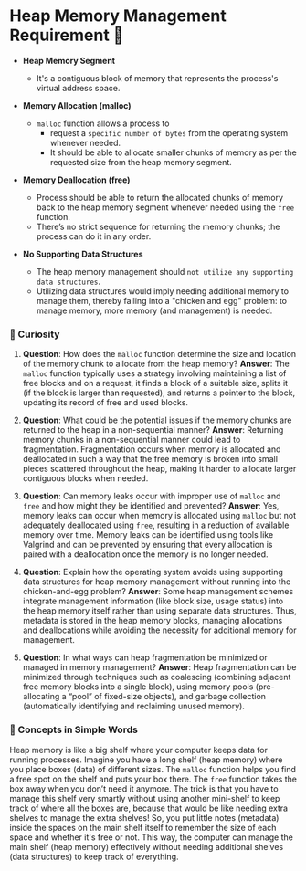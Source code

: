 # Heap Memory Management Requirement 📘

- **Heap Memory Segment**
  - It's a contiguous block of memory that represents the process's virtual address space.
 
- **Memory Allocation (malloc)**
  - `malloc` function allows a process to
    - request a `specific number of bytes` from the operating system whenever needed.
    - It should be able to allocate smaller chunks of memory as per the requested size from the heap memory segment.
- **Memory Deallocation (free)**
  - Process should be able to return the allocated  chunks of memory back to the heap memory segment whenever needed using the `free` function.
  - There’s no strict sequence for returning the memory chunks; the process can do it in any order.
- **No Supporting Data Structures**
  - The heap memory management should `not utilize any supporting data structures`.
  - Utilizing data structures would imply needing additional memory to manage them, thereby falling into a "chicken and egg" problem: to manage memory, more memory (and management) is needed.

### 🚀 Curiosity

1. **Question**: How does the `malloc` function determine the size and location of the memory chunk to allocate from the heap memory?
   **Answer**: The `malloc` function typically uses a strategy involving maintaining a list of free blocks and on a request, it finds a block of a suitable size, splits it (if the block is larger than requested), and returns a pointer to the block, updating its record of free and used blocks.

2. **Question**: What could be the potential issues if the memory chunks are returned to the heap in a non-sequential manner?
   **Answer**: Returning memory chunks in a non-sequential manner could lead to fragmentation. Fragmentation occurs when memory is allocated and deallocated in such a way that the free memory is broken into small pieces scattered throughout the heap, making it harder to allocate larger contiguous blocks when needed.

3. **Question**: Can memory leaks occur with improper use of `malloc` and `free` and how might they be identified and prevented?
   **Answer**: Yes, memory leaks can occur when memory is allocated using `malloc` but not adequately deallocated using `free`, resulting in a reduction of available memory over time. Memory leaks can be identified using tools like Valgrind and can be prevented by ensuring that every allocation is paired with a deallocation once the memory is no longer needed.

4. **Question**: Explain how the operating system avoids using supporting data structures for heap memory management without running into the chicken-and-egg problem?
   **Answer**: Some heap management schemes integrate management information (like block size, usage status) into the heap memory itself rather than using separate data structures. Thus, metadata is stored in the heap memory blocks, managing allocations and deallocations while avoiding the necessity for additional memory for management.

5. **Question**: In what ways can heap fragmentation be minimized or managed in memory management?
   **Answer**: Heap fragmentation can be minimized through techniques such as coalescing (combining adjacent free memory blocks into a single block), using memory pools (pre-allocating a “pool” of fixed-size objects), and garbage collection (automatically identifying and reclaiming unused memory).

### 🍎 Concepts in Simple Words

Heap memory is like a big shelf where your computer keeps data for running processes. Imagine you have a long shelf (heap memory) where you place boxes (data) of different sizes. The `malloc` function helps you find a free spot on the shelf and puts your box there. The `free` function takes the box away when you don’t need it anymore. The trick is that you have to manage this shelf very smartly without using another mini-shelf to keep track of where all the boxes are, because that would be like needing extra shelves to manage the extra shelves! So, you put little notes (metadata) inside the spaces on the main shelf itself to remember the size of each space and whether it's free or not. This way, the computer can manage the main shelf (heap memory) effectively without needing additional shelves (data structures) to keep track of everything.
